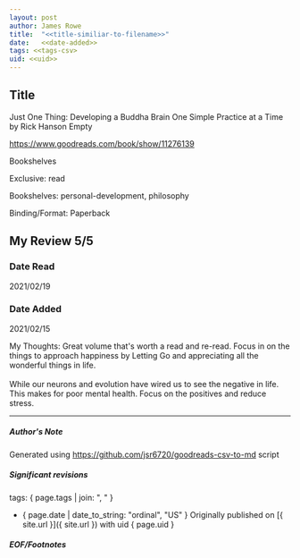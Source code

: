 ```yaml
---
layout: post
author: James Rowe
title:  "<<title-similiar-to-filename>>"
date:   <<date-added>>
tags: <<tags-csv>
uid: <<uid>>
---
```


<!-- highly dependent on how you personally use jekyll templates, and how you want this to show up -->

## Title

Just One Thing: Developing a Buddha Brain One Simple Practice at a Time by Rick Hanson
Empty 

https://www.goodreads.com/book/show/11276139

Bookshelves

Exclusive: read

Bookshelves: personal-development, philosophy

Binding/Format: Paperback

## My Review 5/5

### Date Read
2021/02/19

### Date Added
2021/02/15

My Thoughts: Great volume that's worth a read and re-read. Focus in on the things to approach happiness by Letting Go and appreciating all the wonderful things in life.<br/><br/>While our neurons and evolution have wired us to see the negative in life. This makes for poor mental health. Focus on the positives and reduce stress.

---

##### Author's Note

Generated using https://github.com/jsr6720/goodreads-csv-to-md script

##### Significant revisions

tags: { page.tags | join: ", " } <!-- todo move this somewhere -->

- { page.date | date_to_string: "ordinal", "US" } Originally published on [{ site.url }]({ site.url }) with uid { page.uid }

##### EOF/Footnotes
